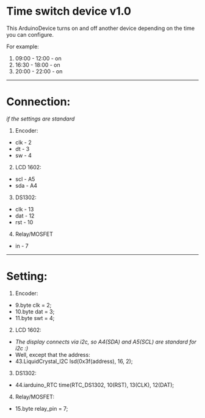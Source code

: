 Time switch device v1.0
==================
This ArduinoDevice turns on and off another device depending on the time you can configure.

For example:
  1. 09:00 - 12:00 - on
  2. 16:30 - 18:00 - on
  3. 20:00 - 22:00 - on
***
Connection:
===
*if the settings are standard*
1. Encoder:
* clk - 2
* dt - 3
* sw - 4
2. LCD 1602:
* scl - A5
* sda - A4
3. DS1302:
* clk - 13
* dat - 12
* rst - 10
4. Relay/MOSFET
* in - 7
***
Setting:
===
1. Encoder:
* 9.byte clk = 2;
*	10.byte dat = 3;
*	11.byte swt = 4;
2. LCD 1602:
* *The display connects via i2c, so A4(SDA) and A5(SCL) are standard for i2c :)*
* Well, except that the address:
* 43.LiquidCrystal_I2C lsd(0x3f(address), 16, 2);
3. DS1302:
* 44.iarduino_RTC time(RTC_DS1302, 10(RST), 13(CLK), 12(DAT);
4. Relay/MOSFET:
* 15.byte relay_pin = 7;
